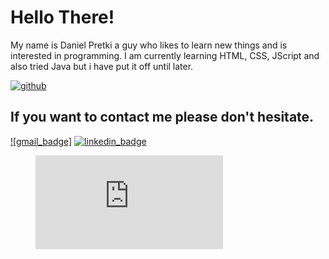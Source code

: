 # Hello There!

My name is Daniel Pretki a guy who likes to learn new things and is interested in programming. I am currently learning HTML, CSS, JScript and also tried Java but i have put it off until later.

[![github]][github_profile]

## If you want to contact me please don't hesitate.

[![gmail_badge]](mailto:kontakt.dpretki@gmail.com)  [![linkedin_badge]][linkedin]

<figure><embed src="https://wakatime.com/share/@a11b6890-a292-49e9-98ce-af3add72fe48/80b74dc5-c385-4ad6-b7a7-4ba7cba2af62.svg"></embed></figure>



<!-- badges -->
<!-- [gmail_badge]: https://img.shields.io/badge/Gmail-D14836?style=for-the-badge&logo=gmail&logoColor=white -->
[linkedin_badge]: https://img.shields.io/badge/linkedin-%230077B5.svg?style=for-the-badge&logo=linkedin&logoColor=white&link=www.linkedin.com/in/daniel-pretki
[github]: https://img.shields.io/badge/github-%23121011.svg?style=for-the-badge&logo=github&logoColor=white

<!-- profile links -->
[github_profile]: https://github.com/Endward01 "Github Profile"
[linkedin]:  https://linkedin.com/in/daniel-pretki "Linkedin Profile"

